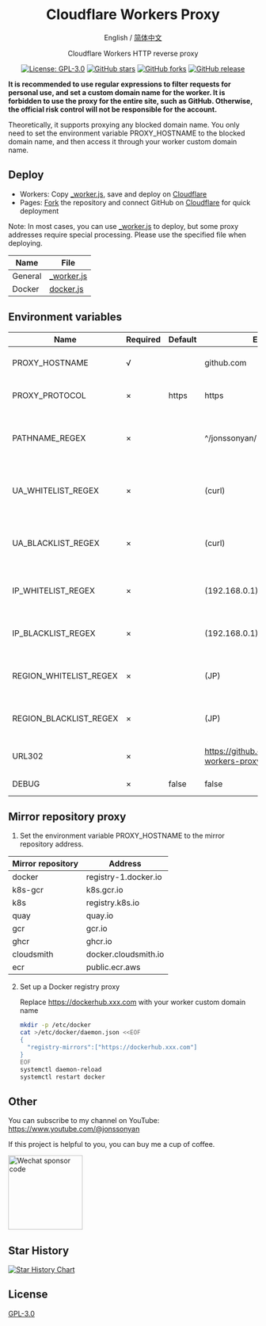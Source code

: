<div align="center">

<h1 align="center">Cloudflare Workers Proxy</h1>

English / [简体中文](README.md)

Cloudflare Workers HTTP reverse proxy

<p>
<a href="https://www.gnu.org/licenses/gpl-3.0.html"><img src="https://img.shields.io/github/license/jonssonyan/cf-workers-proxy" alt="License: GPL-3.0"></a>
<a href="https://github.com/jonssonyan/cf-workers-proxy/stargazers"><img src="https://img.shields.io/github/stars/jonssonyan/cf-workers-proxy" alt="GitHub stars"></a>
<a href="https://github.com/jonssonyan/cf-workers-proxy/forks"><img src="https://img.shields.io/github/forks/jonssonyan/cf-workers-proxy" alt="GitHub forks"></a>
<a href="https://github.com/jonssonyan/cf-workers-proxy/releases"><img src="https://img.shields.io/github/v/release/jonssonyan/cf-workers-proxy" alt="GitHub release"></a>
</p>

</div>

**It is recommended to use regular expressions to filter requests for personal use, and set a custom domain name for the worker. It
is forbidden to use the proxy for the entire site, such as GitHub. Otherwise, the official risk control will not be
responsible for the account.**

Theoretically, it supports proxying any blocked domain name. You only need to set the environment variable
PROXY_HOSTNAME to the blocked domain name, and then access it through your worker custom domain name.

## Deploy

- Workers: Copy [_worker.js](_worker.js), save and deploy on [Cloudflare](https://www.cloudflare.com)
- Pages: [Fork](https://github.com/jonssonyan/cf-workers-proxy/fork) the repository and connect GitHub
  on [Cloudflare](https://www.cloudflare.com) for quick deployment

Note: In most cases, you can use [_worker.js](_worker.js) to deploy, but some proxy addresses require special
processing. Please use the specified file when deploying.

| Name    | File                     |
|---------|--------------------------|
| General | [_worker.js](_worker.js) |
| Docker  | [docker.js](docker.js)   |

## Environment variables

| Name                   | Required | Default | Example                                        | Remark                                      |
|------------------------|----------|---------|------------------------------------------------|---------------------------------------------|
| PROXY_HOSTNAME         | √        |         | github.com                                     | Proxy address hostname                      |
| PROXY_PROTOCOL         | ×        | https   | https                                          | Proxy address protocol                      |
| PATHNAME_REGEX         | ×        |         | ^/jonssonyan/                                  | Regular expression for proxy address path   |
| UA_WHITELIST_REGEX     | ×        |         | (curl)                                         | Regular expression for User-Agent whitelist |
| UA_BLACKLIST_REGEX     | ×        |         | (curl)                                         | Regular expression for User-Agent blacklist |
| IP_WHITELIST_REGEX     | ×        |         | (192.168.0.1)                                  | Regular expression for IP whitelist         |
| IP_BLACKLIST_REGEX     | ×        |         | (192.168.0.1)                                  | Regular expression for IP blacklist         |
| REGION_WHITELIST_REGEX | ×        |         | (JP)                                           | Regular expression for region whitelist     |
| REGION_BLACKLIST_REGEX | ×        |         | (JP)                                           | Regular expression for region blacklist     |
| URL302                 | ×        |         | https://github.com/jonssonyan/cf-workers-proxy | 302 Redirect address                        |
| DEBUG                  | ×        | false   | false                                          | Enable DEBUG                                |

## Mirror repository proxy

1. Set the environment variable PROXY_HOSTNAME to the mirror repository address.

| Mirror repository | Address              |     
|-------------------|----------------------|
| docker            | registry-1.docker.io |   
| k8s-gcr           | k8s.gcr.io           |   
| k8s               | registry.k8s.io      |    
| quay              | quay.io              |   
| gcr               | gcr.io               |  
| ghcr              | ghcr.io              |   
| cloudsmith        | docker.cloudsmith.io |   
| ecr               | public.ecr.aws       |  

2. Set up a Docker registry proxy

   Replace https://dockerhub.xxx.com with your worker custom domain name

   ```bash
   mkdir -p /etc/docker
   cat >/etc/docker/daemon.json <<EOF
   {
     "registry-mirrors":["https://dockerhub.xxx.com"]
   }
   EOF
   systemctl daemon-reload
   systemctl restart docker
   ```

## Other

You can subscribe to my channel on YouTube: https://www.youtube.com/@jonssonyan

If this project is helpful to you, you can buy me a cup of coffee.

<img src="https://github.com/jonssonyan/install-script/assets/46235235/cce90c48-27d3-492c-af3e-468b656bdd06" width="150" alt="Wechat sponsor code" title="Wechat sponsor code"/>

## Star History

[![Star History Chart](https://api.star-history.com/svg?repos=jonssonyan/cf-workers-proxy&type=Date)](https://star-history.com/#jonssonyan/cf-workers-proxy&Date)

## License

[GPL-3.0](LICENSE)